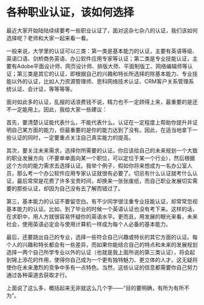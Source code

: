 # 各种职业认证，该如何选择

最近大家开始陆陆续续要考一些职业认证了，面对这杂七杂八的认证，我们该如何选择呢？老师和大家一起来看一看。
 
一般来说，大学里的认证可以三类：第一类是基本能力的认证，主要有英语等级、英语口语、剑桥商务英语、办公软件应用专家等认证；第二类是专业技能认证，主要有Adobe平面设计师、网页设计师、排版大师、平面制版工、网络编辑师等认证；第三类是其它的认证，即根据自己的兴趣和特长所选择的除基本能力、专业技能以外的认证，比如人力资源管理师、思科网络技术认证、CRM客户关系管理系统认证、会计证，等等等等。
 
面对如此多的认证，乱报的话浪费钱不说，精力也不一定顾得上来，最重要的是还不一定能用上。因此，我给大家一些建议：
 
首先，要清楚认证能代表什么，不能代表什么。认证在一定程度上帮助你提升并证明自己某方面的能力，但最重要的是你的能力达到了没有。因此，在适当地拿下一些认证的同时，一定要重点关注自己真实能力的提高。
 
其次，要关注未来需求，选择你所需要的认证。你应该给自己的未来规划一个大致的职业发展方向（不要单单面向某一个职位，可以定位于某一个行业），然后根据这个方向的能力需求去选择认证。我举个例子，假如你将来想成为一名办公室人员，那么考一个办公软件应用专家认证就很有必要了。切忌有什么认证就考什么认证，最后常常是花费了许多宝贵时间，却换来一张张废纸，而自己职业发展切实需要的那些认证，却因为自己没有去了解而错过了。
 
第三，基本能力的认证不要留空白。有不少同学很注重专业技能认证，却常常忽视基本能力的认证。比如，到了毕业的时候一个英语认证也没有考下来。这样的话，在求职中，用人方就很容易怀疑你的英语水平。更而且，用发展的眼光来看，未来社会，使用英语必定会与使用计算机一样成为每个人必备的基本能力。
 
最后，还要跳出自己的专业，选择一些符合自己兴趣或特长的其它方面的认证。每个人的兴趣和特长都会有一些差异，而如果你能结合自己的特点和未来的发展规划选择一两个自己所学专业以外的认证（也就是我上面所说的第三类认证），将会起到锦上添花的作用，使得你自己成为一个更有独特魅力、更立体的人才。这无疑将使你在未来激烈的竞争中多有一点特色。当然，这些认证的信息都需要你自己努力通过各种渠道去获取才行。
 
上面说了这么多，概括起来无非就这么几个字——“目的要明确，有所为有所不为”。